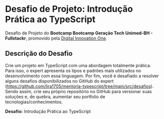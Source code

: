 # Desafio de Projeto: Introdução Prática ao TypeScript

Desafio de Projeto do **Bootcamp Bootcamp Geração Tech Unimed-BH - Fullstackr**, promovido pela [Digital Innovation One](https://www.dio.me).

## Descrição do Desafio

Crie um projeto em TypeScript com uma abordagem totalmente prática. Para isso, o expert apresenta os tipos e padrões mais utilizados no desenvolvimento com essa linguagem. Por fim, você é desafiado a resolver alguns desafios disponibilizados no GitHub do expert (https://github.com/lira1705/mentoria-typescript/tree/main/src/desafios). Sendo assim, crie seu próprio repositório no GitHub para versionar suas soluções e, de quebra, aumentar seu portfolio de tecnologias/conhecimentos.

**Desafio:** Introdução Prática ao TypeScript